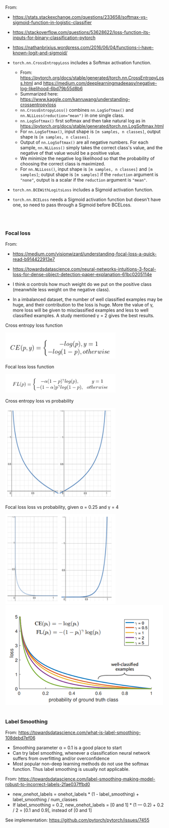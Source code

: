 From:

- https://stats.stackexchange.com/questions/233658/softmax-vs-sigmoid-function-in-logistic-classifier
- https://stackoverflow.com/questions/53628622/loss-function-its-inputs-for-binary-classification-pytorch
- https://nathanbrixius.wordpress.com/2016/06/04/functions-i-have-known-logit-and-sigmoid/

- `torch.nn.CrossEntropyLoss` includes a Softmax activation function.
    - From: https://pytorch.org/docs/stable/generated/torch.nn.CrossEntropyLoss.html and https://medium.com/deeplearningmadeeasy/negative-log-likelihood-6bd79b55d8b6
    - Summarized here: https://www.kaggle.com/kanruwang/understanding-crossentropyloss
    - `nn.CrossEntropyLoss()` combines `nn.LogSoftmax()` and `nn.NLLLoss(reduction="mean")` in one single class.
    - `nn.LogSoftmax()` first softmax and then take natural log as in https://pytorch.org/docs/stable/generated/torch.nn.LogSoftmax.html
    - For `nn.LogSoftmax()`, input shape is `[m samples, n classes]`, output shape is `[m samples, n classes]`.
    - Output of `nn.LogSoftmax()` are all negative numbers. For each sample, `nn.NLLLoss()` simply takes the correct class's value, and the negative of that value would be a positive value.
    - We minimize the negative log likelihood so that the probability of choosing the correct class is maximized.
    - For `nn.NLLLoss()`, input shape is `[m samples, n classes]` and `[m samples]`; output shape is `[m samples]` if the `reduction` argument is `"none"`, output is a scalar if the `reduction` argument is `"mean"`.
- `torch.nn.BCEWithLogitsLoss` includes a Sigmoid activation function.
- `torch.nn.BCELoss` needs a Sigmoid activation function but doesn't have one, so need to pass through a Sigmoid before BCELoss.

<br>
<br>

### Focal loss

From:

- https://medium.com/visionwizard/understanding-focal-loss-a-quick-read-b914422913e7
- https://towardsdatascience.com/neural-networks-intuitions-3-focal-loss-for-dense-object-detection-paper-explanation-61bc0205114e

- I think α controls how much weight do we put on the positive class (meanwhile less weight on the negative class).
- In a imbalanced dataset, the number of well classified examples may be huge, and their contribution to the loss is huge. More the value of γ, more loss will be given to misclassified examples and less to well classified examples. A study mentioned γ = 2 gives the best results.

Cross entropy loss function

<img src="image/cross_entropy.png" width="350"/>

Focal loss loss function

<img src="image/focal_loss.png" width="350"/>

Cross entropy loss vs probability

<img src="image/cross_entropy_loss_vs_prob.png" width="350"/>

Focal loss loss vs probability, given α = 0.25 and γ = 4

<img src="image/focal_loss_loss_vs_prob.png" width="350"/>

<img src="image/focal_loss_parameter_effect.png" width="500"/>

<br>
<br>

### Label Smoothing

From: https://towardsdatascience.com/what-is-label-smoothing-108debd7ef06

- Smoothing parameter α = 0.1 is a good place to start
- Can try label smoothing, whenever a classification neural network suffers from overfitting and/or overconfidence
- Most popular non-deep learning methods do not use the softmax function. Thus label smoothing is usually not applicable.

From: https://towardsdatascience.com/label-smoothing-making-model-robust-to-incorrect-labels-2fae037ffbd0

- new_onehot_labels = onehot_labels * (1 - label_smoothing) + label_smoothing / num_classes
- If label_smoothing = 0.2, new_onehot_labels = [0 and 1] * (1 — 0.2) + 0.2 / 2 = [0.1 and 0.9], instead of [0 and 1]

See implementation: https://github.com/pytorch/pytorch/issues/7455
